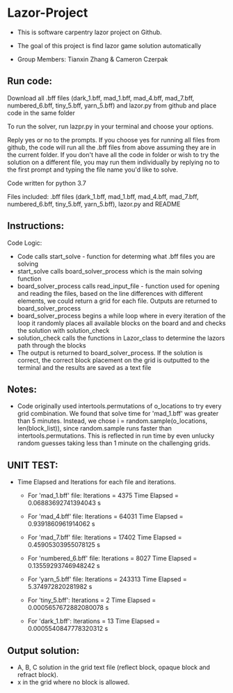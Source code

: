 # Lazor-Project

- This is software carpentry lazor project on Github.

- The goal of this project is find lazor game solution automatically

- Group Members: Tianxin Zhang & Cameron Czerpak

Run code:
-------------
Download all .bff files (dark_1.bff, mad_1.bff, mad_4.bff, mad_7.bff, numbered_6.bff, tiny_5.bff, yarn_5.bff) and lazor.py from github and place code in the same folder

To run the solver, run lazpr.py in your terminal and choose your options.

Reply yes or no to the prompts. If you choose yes for running all files from github, the code will run all the .bff files from above assuming they are in the current folder. If you don't have all the code in folder or wish to try the solution on a different file, you may run them individually by replying no to the first prompt and typing the file name you'd like to solve.

Code written for python 3.7

Files included: .bff files (dark_1.bff, mad_1.bff, mad_4.bff, mad_7.bff, numbered_6.bff, tiny_5.bff, yarn_5.bff), lazor.py and README

Instructions: 
-----------------
Code Logic:
  - Code calls start_solve - function for determing what .bff files you are solving
  - start_solve calls board_solver_process which is the main solving function
  - board_solver_process calls read_input_file - function used for opening and reading the files, based on the line differences with different elements, we could return a grid for each file. Outputs are returned to board_solver_process
  - board_solver_process begins a while loop where in every iteration of the loop it randomly places all available blocks on the board and and checks the solution with solution_check
  - solution_check calls the functions in Lazor_class to determine the lazors path through the blocks
  - The output is returned to board_solver_process. If the solution is correct, the correct block placement on the grid is outputted to the terminal and the results are saved as a text file
  
Notes: 
-----------------
  - Code originally used intertools.permutations of o_locations to try every grid combination. We found that solve time for 'mad_1.bff' was greater than 5 minutes. Instead, we chose i = random.sample(o_locations, len(block_list)), since random.sample runs faster than intertools.permutations. This is reflected in run time by even unlucky random guesses taking less than 1 minute on the challenging grids.

UNIT TEST:
--------------
- Time Elapsed and Iterations for each file and iterations.

  - For 'mad_1.bff' file:
  Iterations = 4375
  Time Elapsed = 0.06883692741394043 s

  - For 'mad_4.bff' file:
  Iterations = 64031
  Time Elapsed = 0.9391860961914062 s

  - For 'mad_7.bff' file:
  Iterations = 17402
  Time Elapsed = 0.45905303955078125 s

  - For 'numbered_6.bff' file:
  Iterations = 8027
  Time Elapsed = 0.13559293746948242 s
 
  - For 'yarn_5.bff' file:
  Iterations = 243313
  Time Elapsed = 5.374972820281982 s
  
  - For 'tiny_5.bff':
  Iterations = 2
  Time Elapsed = 0.0005657672882080078 s
  
  - For 'dark_1.bff':
  Iterations = 13
  Time Elapsed = 0.0005540847778320312 s
  
  
Output solution:
---------------

- A, B, C solution in the grid text file (reflect block, opaque block and refract block).
- x in the grid where no block is allowed.
